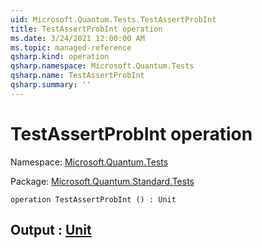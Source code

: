 ```yaml
---
uid: Microsoft.Quantum.Tests.TestAssertProbInt
title: TestAssertProbInt operation
ms.date: 3/24/2021 12:00:00 AM
ms.topic: managed-reference
qsharp.kind: operation
qsharp.namespace: Microsoft.Quantum.Tests
qsharp.name: TestAssertProbInt
qsharp.summary: ''
---
```


# TestAssertProbInt operation

Namespace: [Microsoft.Quantum.Tests](xref:Microsoft.Quantum.Tests)

Package: [Microsoft.Quantum.Standard.Tests](https://nuget.org/packages/Microsoft.Quantum.Standard.Tests)




```qsharp
operation TestAssertProbInt () : Unit
```


## Output : [Unit](xref:microsoft.quantum.lang-ref.unit)

